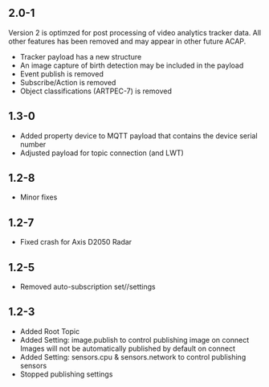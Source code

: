 ## 2.0-1
Version 2 is optimzed for post processing of video analytics tracker data.  All other features has been removed and may appear in other future ACAP.
- Tracker payload has a new structure
- An image capture of birth detection may be included in the payload
- Event publish is removed
- Subscribe/Action is removed
- Object classifications (ARTPEC-7) is removed

## 1.3-0
- Added property device to MQTT payload that contains the device serial number
- Adjusted payload for topic connection (and LWT)

## 1.2-8
- Minor fixes

## 1.2-7
- Fixed crash for Axis D2050 Radar

## 1.2-5
- Removed auto-subscription set/<client>/settings

## 1.2-3
- Added Root Topic
- Added Setting: image.publish to control publishing image on connect
  Images will not be automatically published by default on connect
- Added Setting: sensors.cpu & sensors.network to control publishing sensors
- Stopped publishing settings



